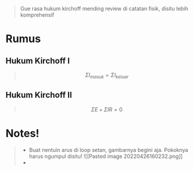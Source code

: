 > Gue rasa hukum kirchoff mending review di catatan fisik, disitu lebih komprehensif
# Rumus
## Hukum Kirchoff I
> $$ΣI_{masuk} = ΣI_{keluar}$$

## Hukum Kirchoff II
> $$ΣE + Σ I R = 0$$

# Notes!

> - Buat nentuin arus di loop setan, gambarnya begini aja. Pokoknya harus ngumpul disitu!
> ![[Pasted image 20220426160232.png]]
> -
